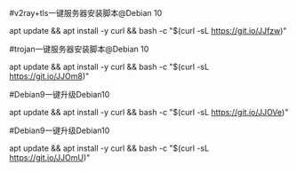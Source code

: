 #v2ray+tls一键服务器安装脚本@Debian 10

apt update && apt install -y curl && bash -c "$(curl -sL   https://git.io/JJfzw)"

#trojan一键服务器安装脚本@Debian 10

apt update && apt install -y curl && bash -c "$(curl -sL   https://git.io/JJOm8)"

#Debian9一键升级Debian10

apt update && apt install -y curl && bash -c "$(curl -sL   https://git.io/JJOVe)"

#Debian9一键升级Debian10

apt update && apt install -y curl && bash -c "$(curl -sL   https://git.io/JJOmU)"








